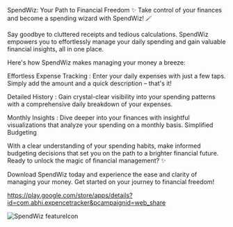 SpendWiz: Your Path to Financial Freedom ✨
Take control of your finances and become a spending wizard with SpendWiz! 🪄

Say goodbye to cluttered receipts and tedious calculations.   SpendWiz empowers you to effortlessly manage your daily spending and gain valuable financial insights, all in one place.

Here's how SpendWiz makes managing your money a breeze:

Effortless Expense Tracking : 
Enter your daily expenses with just a few taps. Simply add the amount and a quick description – that's it!

Detailed History : 
Gain crystal-clear visibility into your spending patterns with a comprehensive daily breakdown of your expenses.

Monthly Insights : 
Dive deeper into your finances with insightful visualizations that analyze your spending on a monthly basis.
Simplified Budgeting 

With a clear understanding of your spending habits, make informed budgeting decisions that set you on the path to a brighter financial future.
Ready to unlock the magic of financial management? ✨

Download SpendWiz today and experience the ease and clarity of managing your money. Get started on your journey to financial freedom!

https://play.google.com/store/apps/details?id=com.abhi.expencetracker&pcampaignid=web_share

![SpendWiz featureIcon](https://github.com/21AbhishekKS/SpendWiz/assets/138370050/ba511df5-0891-493b-b7b1-7e1019d35843)


